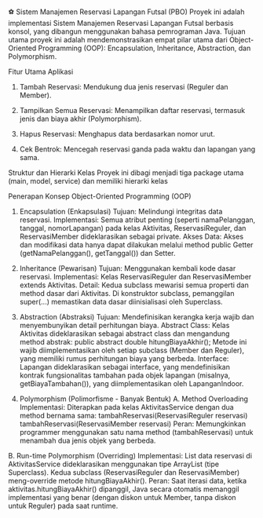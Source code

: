 ⚽ Sistem Manajemen Reservasi Lapangan Futsal (PBO)
Proyek ini adalah implementasi Sistem Manajemen Reservasi Lapangan Futsal berbasis konsol, yang dibangun menggunakan bahasa pemrograman Java. Tujuan utama proyek ini adalah mendemonstrasikan empat pilar utama dari Object-Oriented Programming (OOP): Encapsulation, Inheritance, Abstraction, dan Polymorphism.

Fitur Utama Aplikasi
1. Tambah Reservasi: Mendukung dua jenis reservasi (Reguler dan Member).

2. Tampilkan Semua Reservasi: Menampilkan daftar reservasi, termasuk jenis dan biaya akhir (Polymorphism).

3. Hapus Reservasi: Menghapus data berdasarkan nomor urut.

4. Cek Bentrok: Mencegah reservasi ganda pada waktu dan lapangan yang sama.

Struktur dan Hierarki Kelas
Proyek ini dibagi menjadi tiga package utama (main, model, service) dan memiliki hierarki kelas

Penerapan Konsep Object-Oriented Programming (OOP)
1. Encapsulation (Enkapsulasi)
Tujuan: Melindungi integritas data reservasi.
Implementasi: Semua atribut penting (seperti namaPelanggan, tanggal, nomorLapangan) pada kelas Aktivitas, ReservasiReguler, dan ReservasiMember dideklarasikan sebagai private.
Akses Data: Akses dan modifikasi data hanya dapat dilakukan melalui method public Getter (getNamaPelanggan(), getTanggal()) dan Setter.

2. Inheritance (Pewarisan)
Tujuan: Menggunakan kembali kode dasar reservasi.
Implementasi: Kelas ReservasiReguler dan ReservasiMember extends Aktivitas.
Detail: Kedua subclass mewarisi semua properti dan method dasar dari Aktivitas. Di konstruktor subclass, pemanggilan super(...) memastikan data dasar diinisialisasi oleh Superclass.

3. Abstraction (Abstraksi)
Tujuan: Mendefinisikan kerangka kerja wajib dan menyembunyikan detail perhitungan biaya.
Abstract Class: Kelas Aktivitas dideklarasikan sebagai abstract class dan mengandung method abstrak:
public abstract double hitungBiayaAkhir();
Metode ini wajib diimplementasikan oleh setiap subclass (Member dan Reguler), yang memiliki rumus perhitungan biaya yang berbeda.
Interface: Lapangan dideklarasikan sebagai interface, yang mendefinisikan kontrak fungsionalitas tambahan pada objek lapangan (misalnya, getBiayaTambahan()), yang diimplementasikan oleh LapanganIndoor.

4. Polymorphism (Polimorfisme - Banyak Bentuk)
   A. Method Overloading
Implementasi: Diterapkan pada kelas AktivitasService dengan dua method bernama sama:
tambahReservasi(ReservasiReguler reservasi)
tambahReservasi(ReservasiMember reservasi)
Peran: Memungkinkan programmer menggunakan satu nama method (tambahReservasi) untuk menambah dua jenis objek yang berbeda.

B. Run-time Polymorphism (Overriding)
Implementasi:
List data reservasi di AktivitasService dideklarasikan menggunakan tipe ArrayList<Aktivitas> (tipe Superclass).
Kedua subclass (ReservasiReguler dan ReservasiMember) meng-override metode hitungBiayaAkhir().
Peran: Saat iterasi data, ketika aktivitas.hitungBiayaAkhir() dipanggil, Java secara otomatis memanggil implementasi yang benar (dengan diskon untuk Member, tanpa diskon untuk Reguler) pada saat runtime.
